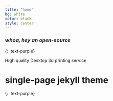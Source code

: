 ```yaml
---
title: "home"
bg: white
color: black
style: center
---
```


### *whoa, hey an open-source*
{: .text-purple}

<section>
<p> High quality Desktop 3d printing service</p>
</section>

# single-page jekyll theme
{: .text-purple}

